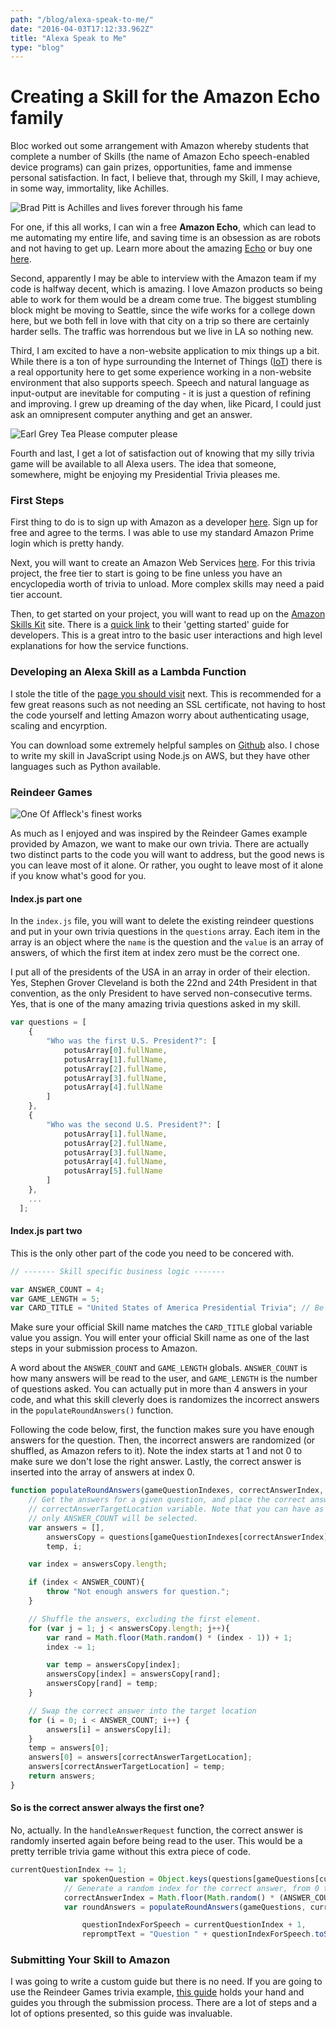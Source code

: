 ```yaml
---
path: "/blog/alexa-speak-to-me/"
date: "2016-04-03T17:12:33.962Z"
title: "Alexa Speak to Me"
type: "blog"
---
```


# Creating a Skill for the Amazon Echo family

Bloc worked out some arrangement with Amazon whereby students that complete a number of Skills (the name of Amazon Echo speech-enabled device programs) can gain prizes, opportunities, fame and immense personal satisfaction. In fact, I believe that, through my Skill, I may achieve, in some way, immortality, like Achilles.

![Brad Pitt is Achilles and lives forever through his fame](https://aniladhami.files.wordpress.com/2014/12/brad-pitt-achilles-troy.jpg)

For one, if this all works, I can win a free **Amazon Echo**, which can lead to me automating my entire life, and saving time is an obsession as are robots and not having to get up.  Learn more about the amazing [Echo](http://lifehacker.com/the-seven-best-things-you-can-do-with-an-amazon-echo-1766989219) or buy one [here](http://www.amazon.com/Amazon-SK705DI-Echo/dp/B00X4WHP5E).

Second, apparently I may be able to interview with the Amazon team if my code is halfway decent, which is amazing. I love Amazon products so being able to work for them would be a dream come true. The biggest stumbling block might be moving to Seattle, since the wife works for a college down here, but we both fell in love with that city on a trip so there are certainly harder sells. The traffic was horrendous but we live in LA so nothing new.

Third, I am excited to have a non-website application to mix things up a bit. While there is a ton of hype surrounding the Internet of Things ([IoT](http://www.wired.com/insights/2014/11/the-internet-of-things-bigger/)) there is a real opportunity here to get some experience working in a non-website environment that also supports speech. Speech and natural language as input-output are inevitable for computing - it is just a question of refining and improving. I grew up dreaming of the day when, like Picard, I could just ask an omnipresent computer anything and get an answer.

![Earl Grey Tea Please computer please](http://www.wired.com/wp-content/uploads/blogs/opinion/wp-content/uploads/2013/03/picard.jpg)

Fourth and last, I get a lot of satisfaction out of knowing that my silly trivia game will be available to all Alexa users. The idea that someone, somewhere, might be enjoying my Presidential Trivia pleases me.

### First Steps
First thing to do is to sign up with Amazon as a developer [here](https://developer.amazon.com/). Sign up for free and agree to the terms. I was able to use my standard Amazon Prime login which is pretty handy.

Next, you will want to create an Amazon Web Services [here](https://goo.gl/uqp3Jp). For this trivia project, the free tier to start is going to be fine unless you have an encyclopedia worth of trivia to unload. More complex skills may need a paid tier account.

Then, to get started on your project, you will want to read up on the [Amazon Skills Kit](https://developer.amazon.com/appsandservices/solutions/alexa/alexa-skills-kit/) site. There is a [quick link](https://developer.amazon.com/edw/home.html#/skills) to their 'getting started' guide for developers. This is a great intro to the basic user interactions and high level explanations for how the service functions.

### Developing an Alexa Skill as a Lambda Function
I stole the title of the [page you should visit](https://developer.amazon.com/appsandservices/solutions/alexa/alexa-skills-kit/docs/developing-an-alexa-skill-as-a-lambda-function) next. This is recommended for a few great reasons such as not needing an SSL certificate, not having to host the code yourself and letting Amazon worry about authenticating usage, scaling and encyrption.

You can download some extremely helpful samples on [Github](https://github.com/amzn/alexa-skills-kit-js) also. I chose to write my skill in JavaScript using Node.js on AWS, but they have other languages such as Python available.

### Reindeer Games
![One Of Affleck's finest works](https://upload.wikimedia.org/wikipedia/en/thumb/5/5b/Reindeer_games.jpg/215px-Reindeer_games.jpg)

As much as I enjoyed and was inspired by the Reindeer Games example provided by Amazon, we want to make our own trivia. There are actually two distinct parts to the code you will want to address, but the good news is you can leave most of it alone. Or rather, you ought to leave most of it alone if you know what's good for you.

#### Index.js part one
In the `index.js` file, you will want to delete the existing reindeer questions and put in your own trivia questions in the `questions` array. Each item in the array is an object where the `name` is the question and the `value` is an array of answers, of which the first item at index zero must be the correct one.

I put all of the presidents of the USA in an array in order of their election. Yes, Stephen Grover Cleveland is both the 22nd and 24th President in that convention, as the only President to have served non-consecutive terms. Yes, that is one of the many amazing trivia questions asked in my skill.

```javascript
var questions = [
    {
        "Who was the first U.S. President?": [
            potusArray[0].fullName,
            potusArray[1].fullName,
            potusArray[2].fullName,
            potusArray[3].fullName,
            potusArray[4].fullName
        ]
    },
    {
        "Who was the second U.S. President?": [
            potusArray[1].fullName,
            potusArray[2].fullName,
            potusArray[3].fullName,
            potusArray[4].fullName,
            potusArray[5].fullName
        ]
    },
    ...
  ];
```

#### Index.js part two
This is the only other part of the code you need to be concered with.

```JavaScript
// ------- Skill specific business logic -------

var ANSWER_COUNT = 4;
var GAME_LENGTH = 5;
var CARD_TITLE = "United States of America Presidential Trivia"; // Be sure to change this for your skill.
```

Make sure your official Skill name matches the `CARD_TITLE` global variable value you assign. You will enter your official Skill name as one of the last steps in your submission process to Amazon.

A word about the `ANSWER_COUNT` and `GAME_LENGTH` globals. `ANSWER_COUNT` is how many answers will be read to the user, and `GAME_LENGTH` is the number of questions asked. You can actually put in more than 4 answers in your code, and what this skill cleverly does is randomizes the incorrect answers in the `populateRoundAnswers()` function.

Following the code below, first, the function makes sure you have enough answers for the question. Then, the incorrect answers are randomized (or shuffled, as Amazon refers to it). Note the index starts at 1 and not 0 to make sure we don't lose the right answer. Lastly, the correct answer is inserted into the array of answers at index 0.

```JavaScript
function populateRoundAnswers(gameQuestionIndexes, correctAnswerIndex, correctAnswerTargetLocation) {
    // Get the answers for a given question, and place the correct answer at the spot marked by the
    // correctAnswerTargetLocation variable. Note that you can have as many answers as you want but
    // only ANSWER_COUNT will be selected.
    var answers = [],
        answersCopy = questions[gameQuestionIndexes[correctAnswerIndex]][Object.keys(questions[gameQuestionIndexes[correctAnswerIndex]])[0]],
        temp, i;

    var index = answersCopy.length;

    if (index < ANSWER_COUNT){
        throw "Not enough answers for question.";
    }

    // Shuffle the answers, excluding the first element.
    for (var j = 1; j < answersCopy.length; j++){
        var rand = Math.floor(Math.random() * (index - 1)) + 1;
        index -= 1;

        var temp = answersCopy[index];
        answersCopy[index] = answersCopy[rand];
        answersCopy[rand] = temp;
    }

    // Swap the correct answer into the target location
    for (i = 0; i < ANSWER_COUNT; i++) {
        answers[i] = answersCopy[i];
    }
    temp = answers[0];
    answers[0] = answers[correctAnswerTargetLocation];
    answers[correctAnswerTargetLocation] = temp;
    return answers;
}
```

#### So is the correct answer always the first one?
No, actually. In the `handleAnswerRequest` function, the correct answer is randomly inserted again before being read to the user. This would be a pretty terrible trivia game without this extra piece of code.

```JavaScript
currentQuestionIndex += 1;
            var spokenQuestion = Object.keys(questions[gameQuestions[currentQuestionIndex]])[0];
            // Generate a random index for the correct answer, from 0 to 3
            correctAnswerIndex = Math.floor(Math.random() * (ANSWER_COUNT));
            var roundAnswers = populateRoundAnswers(gameQuestions, currentQuestionIndex, correctAnswerIndex),

                questionIndexForSpeech = currentQuestionIndex + 1,
                repromptText = "Question " + questionIndexForSpeech.toString() + ". " + spokenQuestion + " ";
```

### Submitting Your Skill to Amazon
I was going to write a custom guide but there is no need. If you are going to use the Reindeer Games trivia example, [this guide](https://developer.amazon.com/appsandservices/community/post/TxDJWS16KUPVKO/New-Alexa-Skills-Kit-Template-Build-a-Trivia-Skill-in-under-an-Hour) holds your hand and guides you through the submission process. There are a lot of steps and a lot of options presented, so this guide was invaluable.
